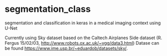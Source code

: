 # segmentation_class
segmentation and classification in keras in a medical imaging context using U-Net

Currently using Sky dataset based on the Caltech Airplanes Side dataset (R. Fergus 15/02/03, http://www.robots.ox.ac.uk/~vgg/data3.html)
Datase can be found https://www.ime.usp.br/~eduardob/datasets/sky/.